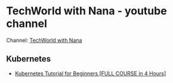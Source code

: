 # TechWorld with Nana - youtube channel

Channel: [TechWorld with Nana](https://www.youtube.com/channel/UCdngmbVKX1Tgre699-XLlUA)

## Kubernetes
* [Kubernetes Tutorial for Beginners [FULL COURSE in 4 Hours]](https://www.youtube.com/watch?v=X48VuDVv0do)